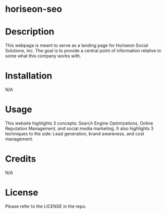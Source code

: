 # horiseon-seo
# Description
This webpage is meant to serve as a landing page for Horiseon Social Solutions, Inc. The goal is to provide a central point of information relative to some what this company works with.

# Installation
N/A

# Usage
This website highlights 3 concepts: Search Engine Optimizations, Online Reputation Management, and social media marketing. It also highlights 3 techniques to the side: Lead generation, brand awareness, and cost management. 

# Credits
N/A

# License
Please refer to the LICENSE in the repo.